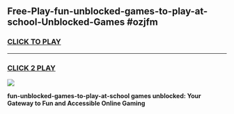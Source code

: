 
## Free-Play-fun-unblocked-games-to-play-at-school-Unblocked-Games #ozjfm
<h3>
<a href="https://news.freeplayer.one?title=fun-unblocked-games-to-play-at-school&ref=8M">CLICK TO PLAY</a></h3>
<hr>

<h3>
<a href="https://news.freeplayer.one?title=fun-unblocked-games-to-play-at-school&ref=8M">CLICK 2 PLAY</a>
  
</h3>

<a href="https://news.freeplayer.one?title=fun-unblocked-games-to-play-at-school&ref=8M"><img src="https://clearcache.store/games.png"></a>


**fun-unblocked-games-to-play-at-school games unblocked: Your Gateway to Fun and Accessible Online Gaming**
